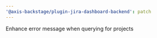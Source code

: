 ```yaml
---
'@axis-backstage/plugin-jira-dashboard-backend': patch
---
```


Enhance error message when querying for projects
